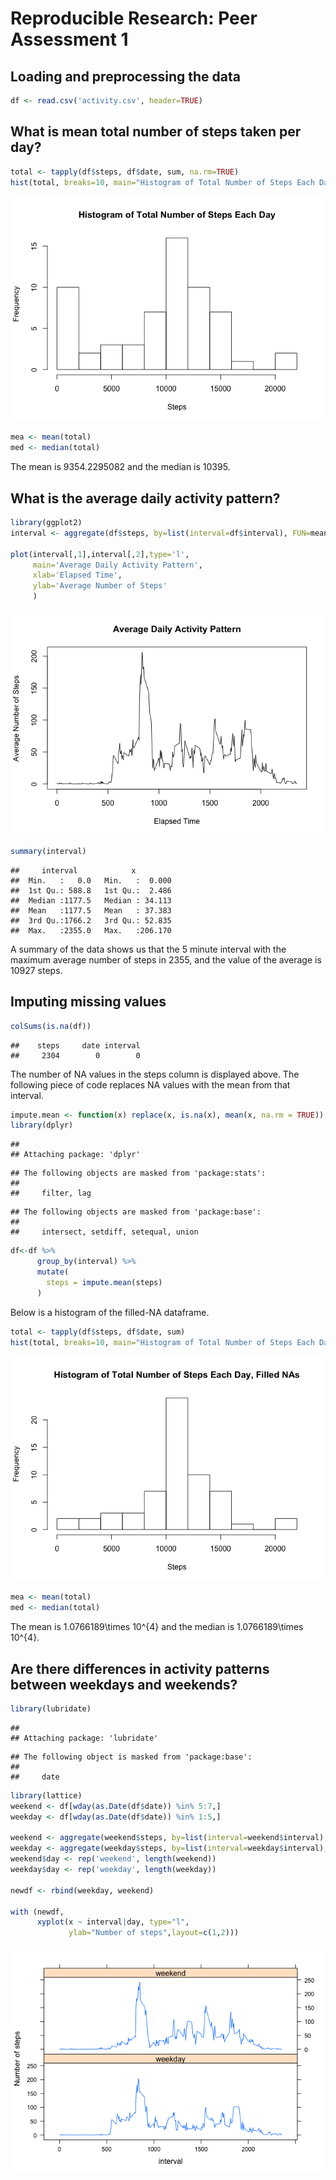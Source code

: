 # Reproducible Research: Peer Assessment 1


## Loading and preprocessing the data

```r
df <- read.csv('activity.csv', header=TRUE)
```

## What is mean total number of steps taken per day?

```r
total <- tapply(df$steps, df$date, sum, na.rm=TRUE)
hist(total, breaks=10, main="Histogram of Total Number of Steps Each Day", xlab="Steps")
```

![](PA1_template_files/figure-html/unnamed-chunk-2-1.png)<!-- -->

```r
mea <- mean(total)
med <- median(total)
```
The mean is 9354.2295082 and the median is 10395.

## What is the average daily activity pattern?

```r
library(ggplot2)
interval <- aggregate(df$steps, by=list(interval=df$interval), FUN=mean, na.rm=T)

plot(interval[,1],interval[,2],type='l',
     main='Average Daily Activity Pattern',
     xlab='Elapsed Time',
     ylab='Average Number of Steps'
     )
```

![](PA1_template_files/figure-html/unnamed-chunk-3-1.png)<!-- -->

```r
summary(interval)
```

```
##     interval            x          
##  Min.   :   0.0   Min.   :  0.000  
##  1st Qu.: 588.8   1st Qu.:  2.486  
##  Median :1177.5   Median : 34.113  
##  Mean   :1177.5   Mean   : 37.383  
##  3rd Qu.:1766.2   3rd Qu.: 52.835  
##  Max.   :2355.0   Max.   :206.170
```
A summary of the data shows us that the 5 minute interval with the maximum average number of steps in 2355, and the value of the average is 10927 steps.

## Imputing missing values

```r
colSums(is.na(df))
```

```
##    steps     date interval 
##     2304        0        0
```
The number of NA values in the steps column is displayed above. The following piece of code replaces NA values with the mean from that interval.

```r
impute.mean <- function(x) replace(x, is.na(x), mean(x, na.rm = TRUE))
library(dplyr)
```

```
## 
## Attaching package: 'dplyr'
```

```
## The following objects are masked from 'package:stats':
## 
##     filter, lag
```

```
## The following objects are masked from 'package:base':
## 
##     intersect, setdiff, setequal, union
```

```r
df<-df %>%
      group_by(interval) %>%
      mutate(
        steps = impute.mean(steps)  
      )
```
Below is a histogram of the filled-NA dataframe.

```r
total <- tapply(df$steps, df$date, sum)
hist(total, breaks=10, main="Histogram of Total Number of Steps Each Day, Filled NAs", xlab="Steps")
```

![](PA1_template_files/figure-html/unnamed-chunk-6-1.png)<!-- -->

```r
mea <- mean(total)
med <- median(total)
```
The mean is 1.0766189\times 10^{4} and the median is 1.0766189\times 10^{4}.

## Are there differences in activity patterns between weekdays and weekends?

```r
library(lubridate)
```

```
## 
## Attaching package: 'lubridate'
```

```
## The following object is masked from 'package:base':
## 
##     date
```

```r
library(lattice)
weekend <- df[wday(as.Date(df$date)) %in% 5:7,]
weekday <- df[wday(as.Date(df$date)) %in% 1:5,]

weekend <- aggregate(weekend$steps, by=list(interval=weekend$interval), FUN=mean)
weekday <- aggregate(weekday$steps, by=list(interval=weekday$interval), FUN=mean)
weekend$day <- rep('weekend', length(weekend))
weekday$day <- rep('weekday', length(weekday))

newdf <- rbind(weekday, weekend)
  
with (newdf, 
      xyplot(x ~ interval|day, type="l", 
             ylab="Number of steps",layout=c(1,2)))
```

![](PA1_template_files/figure-html/unnamed-chunk-7-1.png)<!-- -->

